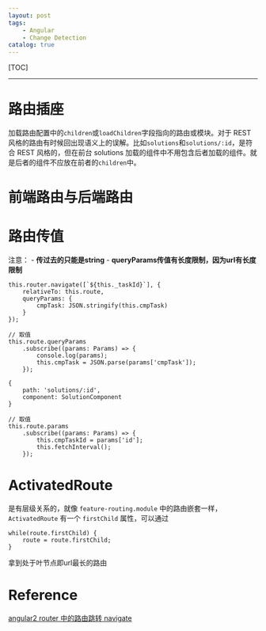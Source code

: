 ```yaml
---
layout: post
tags: 
    - Angular
    - Change Detection
catalog: true
---
```


[TOC]

---

# 路由插座

<router-outlet></router-outlet>
加载路由配置中的`children`或`loadChildren`字段指向的路由或模块。对于 REST 风格的路由有时候回出现语义上的误解。比如`solutions`和`solutions/:id`，是符合 REST 风格的，但在前台 solutions 加载的组件中不用包含后者加载的组件。就是后者的组件不应放在前者的`children`中。

# 前端路由与后端路由

# 路由传值

注意：
    - **传过去的只能是string**
    - **queryParams传值有长度限制，因为url有长度限制**
```
this.router.navigate([`${this._taskId}`], {
    relativeTo: this.route,
    queryParams: {
        cmpTask: JSON.stringify(this.cmpTask)
    }
});

// 取值
this.route.queryParams
    .subscribe((params: Params) => {
        console.log(params);
        this.cmpTask = JSON.parse(params['cmpTask']);
    });
```

```
{
    path: 'solutions/:id',
    component: SolutionComponent
}

// 取值
this.route.params
    .subscribe((params: Params) => {
        this.cmpTaskId = params['id'];
        this.fetchInterval();
    });
```

# ActivatedRoute

是有层级关系的，就像 `feature-routing.module` 中的路由嵌套一样，`ActivatedRoute` 有一个 `firstChild` 属性，可以通过
```
while(route.firstChild) {
    route = route.firstChild;
}
```
拿到处于叶节点即url最长的路由

# Reference

[angular2 router 中的路由跳转 navigate](http://blog.csdn.net/erciyuan_nuonuo/article/details/54604311)
